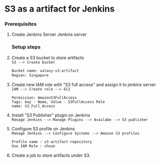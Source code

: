 
#  S3 as a artifact for Jenkins


### Prerequisites
1. Create Jenkins Server
  Jenkins server 

   ### Setup steps 
1. Create a S3 bucket to store artifacts  
    `S3 --> Create bucket `
      ```sh 
   Bucket name: valaxy-s3-artifact 
   Region: Singapore
   ```
1. Create new IAM role with "S3 full access" and assign it to jenkins server  
   `IAM --> Create role --> EC2` 
   ```ssh 
   Permission: AmazonS3FullAccess 
   Tags: key - Name, Value - S3FullAccess Role 
   name: S3_Full_Access
   ```
   
1. Install "S3 Publisher" plugin on Jenkins  
  `Manage Jenkins --> Manage Plugins --> Availabe --> S3 publisher`

1. Configure S3 profile on Jenkins  
  `Manage Jenkins --> Configure Systems --> Amazon S3 profiles` 
   ```sh
   Profile name : s3-artifact-repository 
   Use IAM Role : chose
   ```

1. Create a job to store artifacts under S3.
